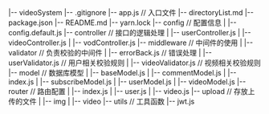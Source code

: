 |-- videoSystem
    |-- .gitignore
    |-- app.js // 入口文件
    |-- directoryList.md
    |-- package.json
    |-- README.md
    |-- yarn.lock
    |-- config // 配置信息
    |   |-- config.default.js
    |-- controller // 接口的逻辑处理
    |   |-- userController.js
    |   |-- videoController.js
    |   |-- vodController.js
    |-- middleware // 中间件的使用
    |   |-- validator // 负责校验的中间件
    |       |-- errorBack.js // 错误处理
    |       |-- userValidator.js // 用户相关校验规则
    |       |-- videoValidator.js // 视频相关校验规则
    |-- model // 数据库模型
    |   |-- baseModel.js
    |   |-- commentModel.js
    |   |-- index.js
    |   |-- subscribeModel.js
    |   |-- userModel.js
    |   |-- videoModel.js
    |-- router // 路由配置
    |   |-- index.js
    |   |-- user.js
    |   |-- video.js
    |-- upload // 存放上传的文件
    |   |-- img
    |   |-- video
    |-- utils // 工具函数
        |-- jwt.js
